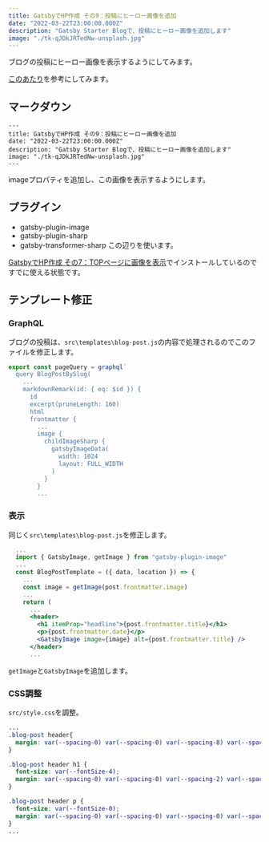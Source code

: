 ```yaml
---
title: GatsbyでHP作成 その9：投稿にヒーロー画像を追加
date: "2022-03-22T23:00:00.000Z"
description: "Gatsby Starter Blogで、投稿にヒーロー画像を追加します"
image: "./tk-qJDkJRTedNw-unsplash.jpg"
---
```


ブログの投稿にヒーロー画像を表示するようにしてみます。


[このあたり](https://www.gatsbyjs.com/docs/how-to/images-and-media/using-gatsby-plugin-image/)を参考にしてみます。


## マークダウン
```
---
title: GatsbyでHP作成 その9：投稿にヒーロー画像を追加
date: "2022-03-22T23:00:00.000Z"
description: "Gatsby Starter Blogで、投稿にヒーロー画像を追加します"
image: "./tk-qJDkJRTedNw-unsplash.jpg"
---
```
imageプロパティを追加し、この画像を表示するようにします。

## プラグイン
* gatsby-plugin-image
* gatsby-plugin-sharp
* gatsby-transformer-sharp
この辺りを使います。

[GatsbyでHP作成 その7：TOPページに画像を表示](../gatsby-starter-blog-07/)でインストールしているのですでに使える状態です。


## テンプレート修正


### GraphQL
ブログの投稿は、`src\templates\blog-post.js`の内容で処理されるのでこのファイルを修正します。

```jsx
export const pageQuery = graphql`
  query BlogPostBySlug(
    ...
    markdownRemark(id: { eq: $id }) {
      id
      excerpt(pruneLength: 160)
      html
      frontmatter {
        ...
        image {
          childImageSharp {
            gatsbyImageData(
              width: 1024
              layout: FULL_WIDTH
            )
          }
        }
        ...
```

### 表示
同じく`src\templates\blog-post.js`を修正します。

```jsx
  ...
  import { GatsbyImage, getImage } from "gatsby-plugin-image"
  ...
  const BlogPostTemplate = ({ data, location }) => {
    ...
    const image = getImage(post.frontmatter.image)
    ...
    return (
      ...
      <header>
        <h1 itemProp="headline">{post.frontmatter.title}</h1>
        <p>{post.frontmatter.date}</p>
        <GatsbyImage image={image} alt={post.frontmatter.title} />
      </header>
      ...
```

`getImage`と`GatsbyImage`を追加します。

### CSS調整

`src/style.css`を調整。

```css
...
.blog-post header{
  margin: var(--spacing-0) var(--spacing-0) var(--spacing-8) var(--spacing-0);
}

.blog-post header h1 {
  font-size: var(--fontSize-4);
  margin: var(--spacing-0) var(--spacing-0) var(--spacing-2) var(--spacing-0);
}

.blog-post header p {
  font-size: var(--fontSize-0);
  margin: var(--spacing-0) var(--spacing-0) var(--spacing-0) var(--spacing-0);
}
...
```

